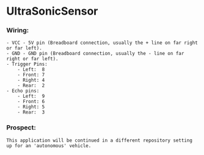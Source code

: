 # UltraSonicSensor
### Wiring:
    - VCC - 5V pin (Breadboard connection, usually the + line on far right or far left).
    - GND - GND pin (Breadboard connection, usually the - line on far right or far left).
    - Trigger Pins:
        - Left:  8
        - Front: 7
        - Right: 4
        - Rear:  2
    - Echo pins: 
        - Left:  9
        - Front: 6
        - Right: 5
        - Rear:  3
        
### Prospect:
    This application will be continued in a different repository setting up for an 'autonomous' vehicle. 
   
   
